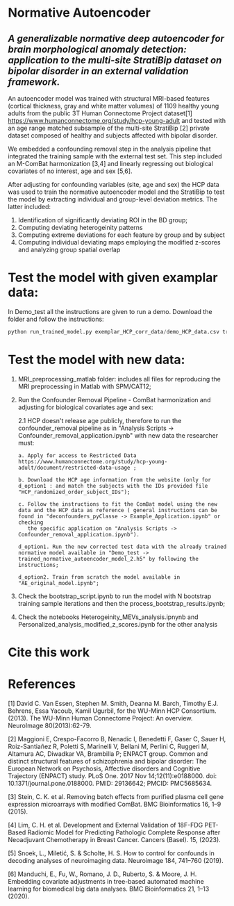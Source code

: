 # Normative Autoencoder
## *A generalizable normative deep autoencoder for brain morphological anomaly detection: application to the multi-site StratiBip dataset on bipolar disorder in an external validation framework.*

An autoencoder model was trained with structural MRI-based features (cortical thickness, gray and white matter volumes) of 1109 healthy young adults from the public 3T Human Connectome Project dataset[1] https://www.humanconnectome.org/study/hcp-young-adult and tested with an age range matched subsample of the multi-site StratiBip [2] private dataset composed of healthy and subjects affected with bipolar disorder. 

We embedded a confounding removal step in the analysis pipeline that integrated the training sample with the external test set. This step included an M-ComBat harmonization [3,4] and linearly regressing out biological covariates of no interest, age and sex [5,6].

After adjusting for confounding variables (site, age and sex) the HCP data was used to train the normative autoencoder model and the StratiBip to test the model by extracting individual and group-level deviation metrics. The latter included: 
   1. Identification of significantly deviating ROI in the BD group;
   2. Computing deviating heterogeinity patterns
   3. Computing extreme deviations for each feature by group and by subject
   4. Computing individual deviating maps employing the modified z-scores and analyzing group spatial overlap

# Test the model with given examplar data:
In Demo_test all the instructions are given to run a demo. 
Download the folder and follow the instructions:
```python
python run_trained_model.py exemplar_HCP_corr_data/demo_HCP_data.csv trained_normative_autoencoder_model_2.h5 mZ_HCP_estimates.pkl <YOURresuls_folder_name>
```
# Test the model with new data:
1. MRI_preprocessing_matlab folder: includes all files for reproducing the MRI preprocessing in Matlab with SPM/CAT12;
   
2. Run the Confounder Removal Pipeline - ComBat harmonization and adjusting for biological covariates age and sex:
   
    2.1 HCP doesn't release age publicly, therefore to run the confounder_removal pipeline as in "Analysis Scripts -> Confounder_removal_application.ipynb" with new data the researcher must:
   
       a. Apply for access to Restricted Data https://www.humanconnectome.org/study/hcp-young-adult/document/restricted-data-usage ;
   
       b. Download the HCP age information from the website (only for d_option1 : and match the subjects with the IDs provided file "HCP_randomized_order_subject_IDs");
   
       c. Follow the instructions to fit the ComBat model using the new data and the HCP data as reference ( general instructions can be found in "deconfounders_pyClasse -> Example_Application.ipynb" or checking 
          the specific application on "Analysis Scripts -> Confounder_removal_application.ipynb").
   
       d_option1. Run the new corrected test data with the already trained normative model available in "Demo_test -> trained_normative_autoencoder_model_2.h5" by following the instructions;

       d_option2. Train from scratch the model available in "AE_original_model.ipynb";

3. Check the bootstrap_script.ipynb to run the model with N bootstrap training sample iterations and then the process_bootstrap_results.ipynb;
   
4. Check the notebooks Heterogeinity_MEVs_analysis.ipnynb and Personalized_analysis_modified_z_scores.ipynb for the other analysis

# Cite this work 

# References
[1]  David C. Van Essen, Stephen M. Smith, Deanna M. Barch, Timothy E.J. Behrens, Essa Yacoub, Kamil Ugurbil, for the WU-Minn HCP Consortium. (2013). The WU-Minn Human Connectome Project: An overview. NeuroImage 80(2013):62-79. 

[2] Maggioni E, Crespo-Facorro B, Nenadic I, Benedetti F, Gaser C, Sauer H, Roiz-Santiañez R, Poletti S, Marinelli V, Bellani M, Perlini C, Ruggeri M, Altamura AC, Diwadkar VA, Brambilla P; ENPACT group. Common and distinct structural features of schizophrenia and bipolar disorder: The European Network on Psychosis, Affective disorders and Cognitive Trajectory (ENPACT) study. PLoS One. 2017 Nov 14;12(11):e0188000. doi: 10.1371/journal.pone.0188000. PMID: 29136642; PMCID: PMC5685634.

[3] Stein, C. K. et al. Removing batch effects from purified plasma cell gene expression microarrays with modified ComBat. BMC Bioinformatics 16, 1–9 (2015).

[4] Lim, C. H. et al. Development and External Validation of 18F-FDG PET-Based Radiomic Model for Predicting Pathologic Complete Response after Neoadjuvant Chemotherapy in Breast Cancer. Cancers (Basel). 15, (2023).

[5] Snoek, L., Miletić, S. & Scholte, H. S. How to control for confounds in decoding analyses of neuroimaging data. Neuroimage 184, 741–760 (2019).

[6] Manduchi, E., Fu, W., Romano, J. D., Ruberto, S. & Moore, J. H. Embedding covariate adjustments in tree-based automated machine learning for biomedical big data analyses. BMC Bioinformatics 21, 1–13 (2020).
